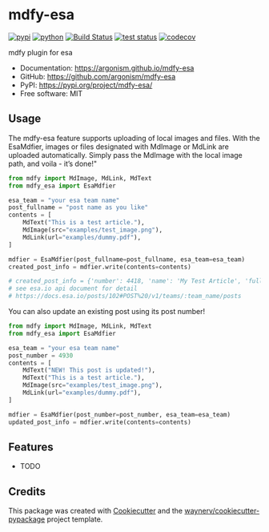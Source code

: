 # mdfy-esa

[![pypi](https://img.shields.io/pypi/v/mdfy-esa.svg)](https://pypi.org/project/mdfy-esa/)
[![python](https://img.shields.io/pypi/pyversions/mdfy-esa.svg)](https://pypi.org/project/mdfy-esa/)
[![Build Status](https://github.com/argonism/mdfy-esa/actions/workflows/release.yml/badge.svg)](https://github.com/argonism/mdfy-esa/actions/workflows/release.yml)
[![test status](https://github.com/argonism/mdfy-esa/actions/workflows/dev.yml/badge.svg)](https://github.com/argonism/mdfy-esa/actions/workflows/dev.yml)
[![codecov](https://codecov.io/gh/argonism/mdfy-esa/branch/main/graphs/badge.svg)](https://codecov.io/github/argonism/mdfy-esa)

mdfy plugin for esa

-   Documentation: <https://argonism.github.io/mdfy-esa>
-   GitHub: <https://github.com/argonism/mdfy-esa>
-   PyPI: <https://pypi.org/project/mdfy-esa/>
-   Free software: MIT

## Usage

The mdfy-esa feature supports uploading of local images and files.
With the EsaMdfier, images or files designated with MdImage or MdLink are uploaded automatically.
Simply pass the MdImage with the local image path, and voila - it’s done!"

```python
from mdfy import MdImage, MdLink, MdText
from mdfy_esa import EsaMdfier

esa_team = "your esa team name"
post_fullname = "post name as you like"
contents = [
    MdText("This is a test article."),
    MdImage(src="examples/test_image.png"),
    MdLink(url="examples/dummy.pdf"),
]

mdfier = EsaMdfier(post_fullname=post_fullname, esa_team=esa_team)
created_post_info = mdfier.write(contents=contents)

# created_post_info = {'number': 4418, 'name': 'My Test Article', 'full_name': 'note/me/My Test Article', 'wip': True, 'body_md': 'This is a test article.\n', 'body_html': '<p data- ...}
# see esa.io api document for detail
# https://docs.esa.io/posts/102#POST%20/v1/teams/:team_name/posts
```

You can also update an existing post using its post number!

```python
from mdfy import MdImage, MdLink, MdText
from mdfy_esa import EsaMdfier

esa_team = "your esa team name"
post_number = 4930
contents = [
    MdText("NEW! This post is updated!"),
    MdText("This is a test article."),
    MdImage(src="examples/test_image.png"),
    MdLink(url="examples/dummy.pdf"),
]

mdfier = EsaMdfier(post_number=post_number, esa_team=esa_team)
updated_post_info = mdfier.write(contents=contents)
```

## Features

-   TODO

## Credits

This package was created with [Cookiecutter](https://github.com/audreyr/cookiecutter) and the [waynerv/cookiecutter-pypackage](https://github.com/waynerv/cookiecutter-pypackage) project template.
